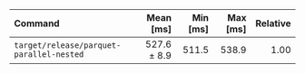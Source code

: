 | Command | Mean [ms] | Min [ms] | Max [ms] | Relative |
|:---|---:|---:|---:|---:|
| `target/release/parquet-parallel-nested` | 527.6 ± 8.9 | 511.5 | 538.9 | 1.00 |
